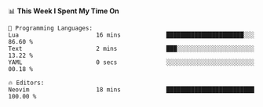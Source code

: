 <!--START_SECTION:waka-->
📊 **This Week I Spent My Time On** 

```text
💬 Programming Languages: 
Lua                      16 mins             ██████████████████████░░░   86.60 % 
Text                     2 mins              ███░░░░░░░░░░░░░░░░░░░░░░   13.22 % 
YAML                     0 secs              ░░░░░░░░░░░░░░░░░░░░░░░░░   00.18 % 

🔥 Editors: 
Neovim                   18 mins             █████████████████████████   100.00 % 
```


<!--END_SECTION:waka-->